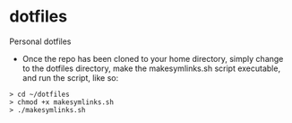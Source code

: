 # dotfiles

Personal dotfiles
- Once the repo has been cloned to your home directory, simply change to the dotfiles directory, make the makesymlinks.sh script executable, and run the script, like so:

```
> cd ~/dotfiles
> chmod +x makesymlinks.sh
> ./makesymlinks.sh
```
